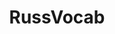---
path: /projects/russ
title: RussVocab
tech: [react native, typescript]
description: Native translation and dictionary lookup.
---